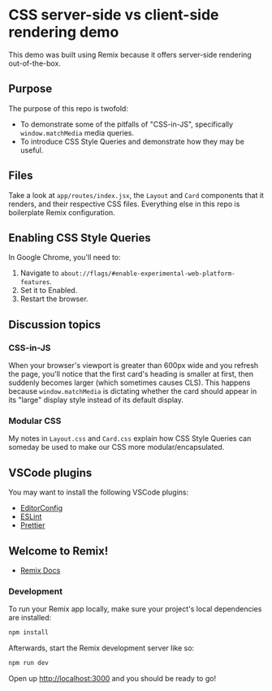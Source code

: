 # CSS server-side vs client-side rendering demo

This demo was built using Remix because it offers server-side rendering out-of-the-box.

## Purpose

The purpose of this repo is twofold:

- To demonstrate some of the pitfalls of "CSS-in-JS", specifically
  `window.matchMedia` media queries.
- To introduce CSS Style Queries and demonstrate how they may be useful.

## Files

Take a look at `app/routes/index.jsx`, the `Layout` and `Card` components that it renders, and
their respective CSS files. Everything else in this repo is boilerplate Remix configuration.

## Enabling CSS Style Queries

In Google Chrome, you'll need to:

1. Navigate to `about://flags/#enable-experimental-web-platform-features`.
2. Set it to Enabled.
3. Restart the browser.

## Discussion topics

### CSS-in-JS

When your browser's viewport is greater than 600px wide and you refresh the page, you'll notice that
the first card's heading is smaller at first, then suddenly becomes larger (which sometimes causes
CLS). This happens because `window.matchMedia` is dictating whether the card should appear in its
"large" display style instead of its default display.

### Modular CSS

My notes in `Layout.css` and `Card.css` explain how CSS Style Queries can someday be used to make
our CSS more modular/encapsulated.

## VSCode plugins

You may want to install the following VSCode plugins:

- [EditorConfig](https://marketplace.visualstudio.com/items?itemName=EditorConfig.EditorConfig)
- [ESLint](https://marketplace.visualstudio.com/items?itemName=dbaeumer.vscode-eslint)
- [Prettier](https://marketplace.visualstudio.com/items?itemName=esbenp.prettier-vscode)

## Welcome to Remix!

- [Remix Docs](https://remix.run/docs)

### Development

To run your Remix app locally, make sure your project's local dependencies are installed:

```sh
npm install
```

Afterwards, start the Remix development server like so:

```sh
npm run dev
```

Open up [http://localhost:3000](http://localhost:3000) and you should be ready to go!
